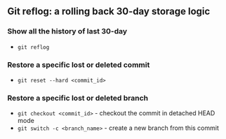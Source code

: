 ## Git reflog: a rolling back 30-day storage logic

### Show all the history of last 30-day
- `git reflog`

### Restore a specific lost or deleted commit 
- `git reset --hard <commit_id>`

### Restore a specific lost or deleted branch
- `git checkout <commit_id>` - checkout the commit in detached HEAD mode
- `git switch -c <branch_name>` - create a new branch from this commit
